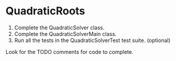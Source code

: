 # QuadraticRoots

1. Complete the QuadraticSolver class.
2. Complete the QuadraticSolverMain class.
3. Run all the tests in the QuadraticSolverTest test suite. (optional)

Look for the TODO comments for code to complete.

